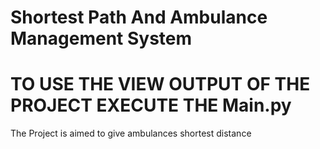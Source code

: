 # Shortest Path And Ambulance Management System
# TO USE THE VIEW OUTPUT OF THE PROJECT EXECUTE THE Main.py
The Project is aimed to give ambulances shortest distance
